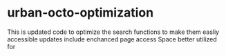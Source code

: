 # urban-octo-optimization
This is updated code to optimize the search functions to make them easliy accessible
updates include enchanced page access
Space better utilized for 
